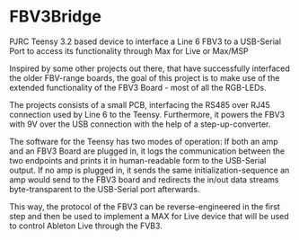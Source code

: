 # FBV3Bridge
PJRC Teensy 3.2 based device to interface a Line 6 FBV3 to a USB-Serial Port to access its functionality through Max for Live or Max/MSP

Inspired by some other projects out there, that have successfully interfaced the older FBV-range boards, the goal of this project is to make use of the extended functionality of the FBV3 Board - most of all the RGB-LEDs.

The projects consists of a small PCB, interfacing the RS485 over RJ45 connection used by Line 6 to the Teensy. Furthermore, it powers the FBV3 with 9V over the USB connection with the help of a step-up-converter.

The software for the Teensy has two modes of operation: If both an amp and an FBV3 Board are plugged in, it logs the communication between the two endpoints and prints it in human-readable form to the USB-Serial output. If no amp is plugged in, it sends the same initialization-sequence an amp would send to the FBV3 board and redirects the in/out data streams byte-transparent to the USB-Serial port afterwards.

This way, the protocol of the FBV3 can be reverse-engineered in the first step and then be used to implement a MAX for Live device that will be used to control Ableton Live through the FVB3.
